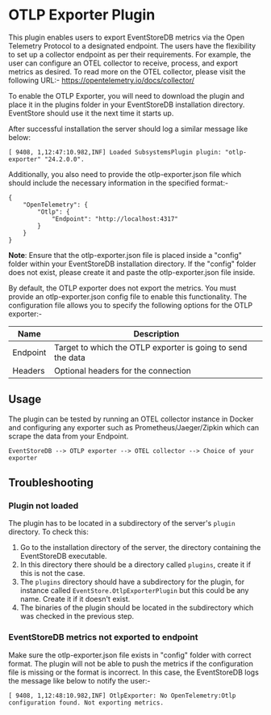 # OTLP Exporter Plugin
This plugin enables users to export EventStoreDB metrics via the Open Telemetry Protocol to a designated endpoint. The users have the flexibility to set up a collector endpoint as per their requirements. For example, the user can configure an OTEL collector to receive, process, and export metrics as desired.
To read more on the OTEL collector, please visit the following URL:-
https://opentelemetry.io/docs/collector/

To enable the OTLP Exporter, you will need to download the plugin and place it in the plugins folder in your EventStoreDB installation directory. EventStore should use it the next time it starts up.

After successful installation the server should log a similar message like below:
```
[ 9408, 1,12:47:10.982,INF] Loaded SubsystemsPlugin plugin: "otlp-exporter" "24.2.0.0".
```

Additionally, you also need to provide the otlp-exporter.json file which should include the necessary information in the specified format:-
```
{
	"OpenTelemetry": {
		"Otlp": {
			"Endpoint": "http://localhost:4317"
		}
	}
}
```

**Note**: Ensure that the otlp-exporter.json file is placed inside a "config" folder within your EventStoreDB installation directory. If the "config" folder does not exist, please create it and paste the otlp-exporter.json file inside.

By default, the OTLP exporter does not export the metrics. You must provide an otlp-exporter.json config file to enable this functionality. The configuration file allows you to specify the following options for the OTLP exporter:-

| Name     | Description                                                 |
|----------|-------------------------------------------------------------|
| Endpoint | Target to which the OTLP exporter is going to send the data |
| Headers  | Optional headers for the connection                         |


## Usage
The plugin can be tested by running an OTEL collector instance in Docker and configuring any exporter such as Prometheus/Jaeger/Zipkin which can scrape the data from your Endpoint.
```
EventStoreDB --> OTLP exporter --> OTEL collector --> Choice of your exporter
```

## Troubleshooting

### Plugin not loaded
The plugin has to be located in a subdirectory of the server's `plugin` directory.
To check this:
1. Go to the installation directory of the server, the directory containing the EventStoreDB executable.
2. In this directory there should be a directory called `plugins`, create it if this is not the case.
3. The `plugins` directory should have a subdirectory for the plugin, for instance called `EventStore.OtlpExporterPlugin` but this could be any name. Create it if it doesn't exist.
4. The binaries of the plugin should be located in the subdirectory which was checked in the previous step.

### EventStoreDB metrics not exported to endpoint
Make sure the otlp-exporter.json file exists in "config" folder with correct format. The plugin will not be able to push the metrics if the configuration file is missing or the format is incorrect. In this case, the EventStoreDB logs the message like below to notify the user:-
```
[ 9408, 1,12:48:10.982,INF] OtlpExporter: No OpenTelemetry:Otlp configuration found. Not exporting metrics.
```
